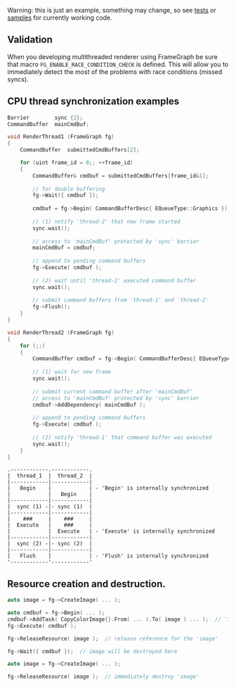 Warning: this is just an example, something may change, so see [tests](../tests/framegraph) or [samples](../samples) for currently working code.


## Validation
When you developing multithreaded renderer using FrameGraph be sure that macro `FG_ENABLE_RACE_CONDITION_CHECK` is defined. This will allow you to immediately detect the most of the problems with race conditions (missed syncs).


## CPU thread synchronization examples
```cpp
Barrier        sync {2};
CommandBuffer  mainCmdBuf;

void RenderThread1 (FrameGraph fg)
{
	CommandBuffer  submittedCmdBuffers[2];

	for (uint frame_id = 0;; ++frame_id)
	{
		CommandBuffer& cmdbuf = submittedCmdBuffers[frame_id&1];
		
		// for double buffering
		fg->Wait({ cmdbuf });
		
		cmdbuf = fg->Begin( CommandBufferDesc{ EQueueType::Graphics });
		
		// (1) notify 'thread-2' that new frame started
		sync.wait();
		
		// access to 'mainCmdBuf' protected by 'sync' barrier
		mainCmdBuf = cmdbuf;
		
		// append to pending command buffers
		fg->Execute( cmdbuf );
		
		// (2) wait until 'thread-2' executed command buffer
		sync.wait();
		
		// submit command buffers from 'thread-1' and 'thread-2'
		fg->Flush();
	}
}

void RenderThread2 (FrameGraph fg)
{
	for (;;)
	{
		CommandBuffer cmdbuf = fg->Begin( CommandBufferDesc{ EQueueType::Graphics });
		
		// (1) wait for new frame
		sync.wait();
			
		// submit current command buffer after 'mainCmdBuf'
		// access to 'mainCmdBuf' protected by 'sync' barrier
		cmdbuf->AddDependency( mainCmdBuf );
		
		// append to pending command buffers
		fg->Execute( cmdbuf );
		
		// (2) notify 'thread-1' that command buffer was executed
		sync.wait();
	}
}
```

```
.------------.------------.
|  thread_1  |  thread_2  |
|------------|------------|
|   Begin    |            | - 'Begin' is internally synchronized
|            |   Begin    |
|------------|------------|
|  sync (1) -|- sync (1)  |
|------------|------------|
|    ###     |    ###     |
|  Execute   |    ###     |
|            |  Execute   | - 'Execute' is internally synchronized
|------------|------------|
|  sync (2) -|- sync (2)  |
|------------|------------|
|   Flush    |            | - 'Flush' is internally synchronized
'------------'------------'
```


## Resource creation and destruction.
```cpp
auto image = fg->CreateImage( ... );

auto cmdbuf = fg->Begin( ... );
cmdbuf->AddTask( CopyColorImage{}.From( ... ).To( image ) ... );  // 'image' will be captuted by the command buffer
fg->Execute( cmdbuf );

fg->ReleaseResource( image );  // release reference for the 'image'

fg->Wait({ cmdbuf });  // image will be destroyed here
```

```cpp
auto image = fg->CreateImage( ... );

fg->ReleaseResource( image );  // immediately destroy 'image'
```